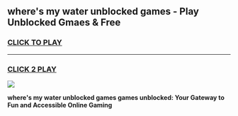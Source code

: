 
## where's my water unblocked games - Play Unblocked Gmaes & Free
<h3>
<a href="https://news.freeplayer.one?title=where's_my_water_unblocked_games&ref=16F">CLICK TO PLAY</a></h3>
<hr>

<h3>
<a href="https://news.freeplayer.one?title=where's_my_water_unblocked_games&ref=16F">CLICK 2 PLAY</a>
  
</h3>

<a href="https://news.freeplayer.one?title=where's_my_water_unblocked_games&ref=16F/"><img src="https://clearcache.store/games.png"></a>


**where's my water unblocked games games unblocked: Your Gateway to Fun and Accessible Online Gaming**
